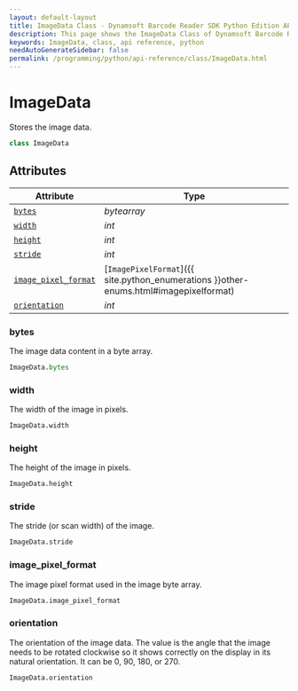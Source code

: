 ```yaml
---
layout: default-layout
title: ImageData Class - Dynamsoft Barcode Reader SDK Python Edition API Reference
description: This page shows the ImageData Class of Dynamsoft Barcode Reader SDK Python Edition.
keywords: ImageData, class, api reference, python
needAutoGenerateSidebar: false
permalink: /programming/python/api-reference/class/ImageData.html
---
```



# ImageData
Stores the image data.  

```python
class ImageData
```

## Attributes
    
| Attribute | Type |
|---------- | ---- |
| [`bytes`](#bytes) | *bytearray* |
| [`width`](#width) | *int* |
| [`height`](#height) | *int* |
| [`stride`](#stride) | *int* |
| [`image_pixel_format`](#image_pixel_format) | [`ImagePixelFormat`]({{ site.python_enumerations }}other-enums.html#imagepixelformat) |
| [`orientation`](#orientation) | *int* |

### bytes

The image data content in a byte array.

```python
ImageData.bytes
```

### width

The width of the image in pixels.  

```python
ImageData.width
```

### height

The height of the image in pixels.  

```python
ImageData.height
```

### stride

The stride (or scan width) of the image.

```python
ImageData.stride
```

### image_pixel_format

The image pixel format used in the image byte array.

```python
ImageData.image_pixel_format
```
  
### orientation

The orientation of the image data. The value is the angle that the image needs to be rotated clockwise so it shows correctly on the display in its natural orientation. It can be 0, 90, 180, or 270.

```python
ImageData.orientation
```
